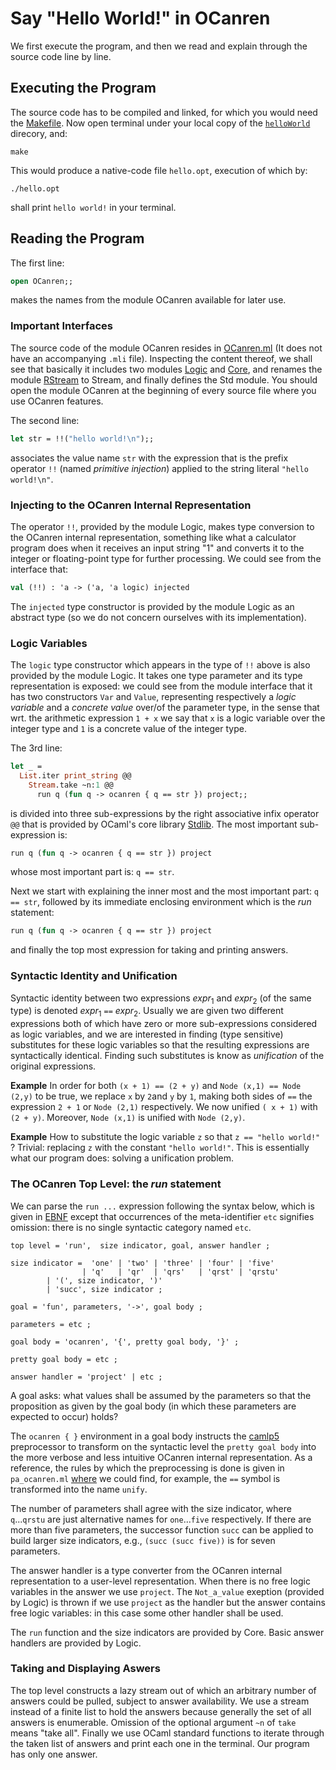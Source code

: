 # Say "Hello World!" in OCanren

We first execute the program, and then we read and explain through the source code line by line. 
##  Executing the Program

The source code has to be compiled and linked, for which you would need the [Makefile](Makefile).
Now open terminal under your local copy of the [`helloWorld`](./) direcory, and:
```
make
```
This would produce a native-code file `hello.opt`, execution of which by:
```
./hello.opt
```
shall print `hello world!` in your terminal.

## Reading the Program

The first line:
```ocaml
open OCanren;;
```
makes the names from the module OCanren available for later use.

### Important Interfaces   

The source code of the module OCanren resides in
[OCanren.ml](../../Installation/ocanren/src/OCanren.ml)
(It does not have an accompanying `.mli` file). 
Inspecting the content thereof,  we shall see that basically
it includes two modules [Logic](../../Installation/ocanren/src/core/Logic.mli)
and [Core](../../Installation/ocanren/src/core/Core.mli), and renames the module
[RStream](../../Installation/ocanren/src/core/RStream.mli)
to Stream, and finally defines the Std module. You should
open the module OCanren at the beginning of every source file where
you use OCanren features.   

The second line:
```ocaml
let str = !!("hello world!\n");;
```
associates the value name `str` with the expression that
is the prefix operator `!!` (named _primitive injection_)
applied to the string literal `"hello world!\n"`.

### Injecting to the OCanren Internal Representation

The operator `!!`, provided by the module Logic, makes type conversion to the OCanren
internal representation, something like what a calculator program
does when it receives an input string "1" and converts it to the integer
or floating-point type for further processing. We could see from the interface that:
```ocaml
val (!!) : 'a -> ('a, 'a logic) injected
```
The `injected` type constructor is provided by the module Logic as an abstract type
 (so we do not concern ourselves with its implementation).

### Logic Variables

The `logic` type constructor which appears in the type of `!!` above is also
provided by the module Logic. 
It takes one type parameter and its type representation is exposed: we could
see from the module interface that it has two constructors
`Var` and `Value`,  representing respectively a _logic variable_ and a _concrete value_
over/of the parameter type, in the sense that wrt. the arithmetic expression `1 + x` we
say that `x` is a logic variable over the integer type and `1` is a concrete value of
the integer type. 

The 3rd line:
```ocaml
let _ =
  List.iter print_string @@
    Stream.take ~n:1 @@
      run q (fun q -> ocanren { q == str }) project;;
``` 
is divided into three sub-expressions by the right associative infix
operator `@@` that is provided by OCaml's core library
[Stdlib](http://caml.inria.fr/pub/docs/manual-ocaml/libref/Stdlib.html). The most
 important sub-expression is:
 ```ocaml
 run q (fun q -> ocanren { q == str }) project
 ```
whose most important part is: `q == str`.

Next we start with explaining the inner most and the most important part: `q == str`,
followed by its immediate enclosing environment which is the _run_ statement:
```ocaml
run q (fun q -> ocanren { q == str }) project
```
and finally the top most expression for taking and printing answers. 

### Syntactic Identity and  Unification

Syntactic identity between two expressions _expr_<sub>1</sub> and _expr_<sub>2</sub>
(of the same type) is  denoted _expr_<sub>1</sub> `==` _expr_<sub>2</sub>. Usually we
are given two different expressions both of which  have zero or more sub-expressions
considered as logic variables, and we are interested in finding (type sensitive)
substitutes for these logic variables so that the resulting expressions are
syntactically identical. Finding such substitutes is know as _unification_ of the
original expressions. 

**Example** In order for both `(x + 1) == (2 + y)` and `Node (x,1) == Node (2,y)`
to be true, we  replace `x` by `2`and `y` by `1`,  making both sides of `==` the
expression `2 + 1` or `Node (2,1)` respectively. We now unified `( x + 1)` with
`(2 + y)`. Moreover, `Node (x,1)` is unified with `Node (2,y)`.

**Example** How to substitute the logic variable  `z` so that `z == "hello world!"` ?
Trivial:  replacing  `z` with the constant `"hello world!"`. This is essentially what
our program does: solving a unification problem. 

### The OCanren Top Level: the _run_ statement

We can parse the `run ...` expression following the syntax below,
 which is given in [EBNF](https://github.com/YueLiPicasso/language-grammars)
except that occurrences of the meta-identifier `etc` signifies omission:
there is no single syntactic category named `etc`.

```ebnf
top level = 'run',  size indicator, goal, answer handler ;

size indicator =  'one' | 'two' | 'three' | 'four' | 'five'
                | 'q'   | 'qr'  | 'qrs'   | 'qrst' | 'qrstu'
		| '(', size indicator, ')'
		| 'succ', size indicator ;

goal = 'fun', parameters, '->', goal body ;

parameters = etc ;

goal body = 'ocanren', '{', pretty goal body, '}' ;

pretty goal body = etc ;

answer handler = 'project' | etc ;
```
A goal asks: what values shall be assumed by the parameters
so that the proposition as given by the goal body (in which these parameters are expected to occur) holds? 

 The `ocanren { }` environment in a goal body instructs the  [camlp5](https://camlp5.github.io/)
 preprocessor to transform on the syntactic level the `pretty goal body` into the more
 verbose and less intuitive OCanren internal representation. As a reference, the rules
 by which the preprocessing is done is given in `pa_ocanren.ml`
 [where](../../Installation/ocanren/camlp5/pa_ocanren.ml#L238) we could find,
 for example, the `==` symbol is transformed into the name `unify`.

The number of parameters shall
agree with the size indicator, where `q`...`qrstu` are just alternative names for
`one`...`five` respectively. If there are more than five parameters, the successor function
`succ` can be applied to build larger size indicators, e.g., `(succ (succ five))` is for seven
parameters.

The answer handler is a type converter from the OCanren
internal representation to a user-level representation. When there is no free logic variables in
the answer we use `project`. The `Not_a_value` exeption (provided by Logic) is thrown if
we use `project` as the handler but the answer contains free logic variables: in this case
some other handler shall be used.  

The `run` function and the size indicators are provided by Core.
Basic answer handlers are provided by Logic.

### Taking and Displaying Aswers  


The top level constructs a lazy stream out of which an arbitrary number of
 answers could be pulled, subject to answer availability.
We use a stream instead of a finite list to
 hold the answers because generally the set of all answers is enumerable.
Omission of the optional argument `~n` of `take` means "take all". Finally we use OCaml
 standard functions to iterate through the taken list of answers and print each one in
 the terminal. Our program has only one answer.

